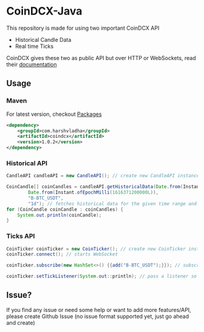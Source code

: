 # CoinDCX-Java

This repository is made for using two important CoinDCX API
- Historical Candle Data
- Real time Ticks

CoinDCX gives these two as public API but over HTTP or WebSockets, read their [documentation](https://coindcx-official.github.io/rest-api/)

## Usage

### Maven

For latest version, checkout [Packages](https://github.com/harshvladha/CoinDCX-Java/packages)

```xml
<dependency>
    <groupId>com.harshvladha</groupId>
    <artifactId>coindcx</artifactId>
    <version>1.0.2</version>
</dependency>
```

### Historical API

```java
CandleAPI candleAPI = new CandleAPI(); // create new CandleAPI instance 

CoinCandle[] coinCandles = candleAPI.getHistoricalData(Date.from(Instant.ofEpochMilli(1616284800000L)),
        Date.from(Instant.ofEpochMilli(1616371200000L)),
        "B-BTC_USDT",
        "1d"); // fetches historical data for the given time range and candle period (i.e., candle interval)
for (CoinCandle coinCandle : coinCandles) {
    System.out.println(coinCandle);
}
```

### Ticks API

```java
CoinTicker coinTicker = new CoinTicker(); // create new CoinTicker instance (can be used across multi-threads)
coinTicker.connect(); // starts WebSocket

coinTicker.subscribe(new HashSet<>() {{add("B-BTC_USDT");}}); // subscribes for BTC-USDT pair via Binance exchange

coinTicker.setTickListener(System.out::println); // pass a listener so that you can add your business logic
```


## Issue?

If you find any issue or need some help or want to add more features/API, please create Github Issue (no issue format supported yet, just go ahead and create)
